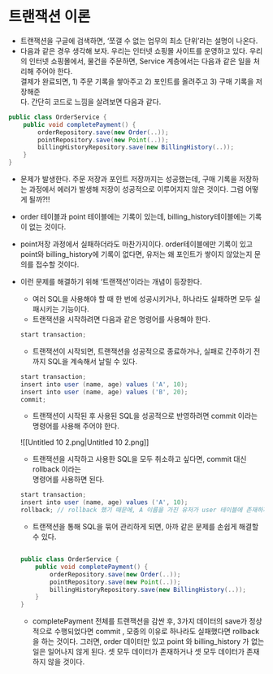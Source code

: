 # 트랜잭션 이론

- 트랜잭션을 구글에 검색하면, ‘쪼갤 수 없는 업무의 최소 단위’라는 설명이 나온다.
- 다음과 같은 경우 생각해 보자. 우리는 인터넷 쇼핑몰 사이트를 운영하고 있다. 우리의 인터넷 쇼핑몰에서, 물건을 주문하면, Service 계층에서는 다음과 같은 일을 처리해 주어야 한다.  
    결제가 완료되면, 1) 주문 기록을 쌓아주고 2) 포인트를 올려주고 3) 구매 기록을 저장해준  
    다. 간단히 코드로 느낌을 살려보면 다음과 같다.  
    

```Java
public class OrderService {
	public void completePayment() {
		orderRepository.save(new Order(..));
		pointRepository.save(new Point(..));
		billingHistoryRepository.save(new BillingHistory(..));
	}
}
```

- 문제가 발생한다. 주문 저장과 포인트 저장까지는 성공했는데, 구매 기록을 저장하는 과정에서 에러가 발생해 저장이 성공적으로 이루어지지 않은 것이다. 그럼 어떻게 될까?!!
- order 테이블과 point 테이블에는 기록이 있는데, billing_history테이블에는 기록이 없는 것이다.
- point저장 과정에서 실패하더라도 마찬가지이다. order테이블에만 기록이 있고 point와 billing_history에 기록이 없다면, 유저는 왜 포인트가 쌓이지 않았는지 문의를 접수할 것이다.

  

- 이런 문제를 해결하기 위해 ‘트랜잭션’이라는 개념이 등장한다.
    
    - 여러 SQL을 사용해야 할 때 한 번에 성공시키거나, 하나라도 실패하면 모두 실패시키는 기능이다.
    - 트랜잭션을 시작하려면 다음과 같은 명령어를 사용해야 한다.
    
    ```Java
    start transaction;
    ```
    
    - 트랜잭션이 시작되면, 트랜잭션을 성공적으로 종료하거나, 실패로 간주하기 전까지 SQL을 계속해서 날릴 수 있다.
    
    ```Java
    start transaction;
    insert into user (name, age) values ('A', 10);
    insert into user (name, age) values ('B', 20);
    commit;
    ```
    
    - 트랜잭션이 시작된 후 사용된 SQL을 성공적으로 반영하려면 commit 이라는 명령어를 사용해 주어야 한다.
    
    ![[Untitled 10 2.png|Untitled 10 2.png]]
    
    - 트랜잭션을 시작하고 사용한 SQL을 모두 취소하고 싶다면, commit 대신 rollback 이라는  
        명령어를 사용하면 된다.  
        
    
    ```Java
    start transaction;
    insert into user (name, age) values ('A', 10);
    rollback; // rollback 했기 때문에, A 이름을 가진 유저가 user 테이블에 존재하지 않는다.
    ```
    
    - 트랜잭션을 통해 SQL을 묶어 관리하게 되면, 아까 같은 문제를 손쉽게 해결할 수 있다.
    
    ```Java
    
    public class OrderService {
    	public void completePayment() {
    		orderRepository.save(new Order(..));
    		pointRepository.save(new Point(..));
    		billingHistoryRepository.save(new BillingHistory(..));
    	}
    }
    ```
    
    - completePayment 전체를 트랜잭션을 감싼 후, 3가지 데이터의 save가 정상적으로 수행되었다면 commit , 모종의 이유로 하나라도 실패했다면 rollback 을 하는 것이다. 그러면, order 데이터만 있고 point 와 billing_history 가 없는 일은 일어나지 않게 된다. 셋 모두 데이터가 존재하거나 셋 모두 데이터가 존재하지 않을 것이다.
    
      
    
